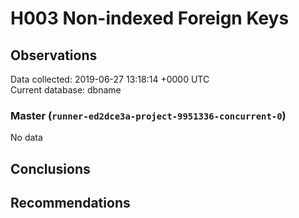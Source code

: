 # H003 Non-indexed Foreign Keys #

## Observations ##
Data collected: 2019-06-27 13:18:14 +0000 UTC  
Current database: dbname  

### Master (`runner-ed2dce3a-project-9951336-concurrent-0`) ###


No data


## Conclusions ##


## Recommendations ##

